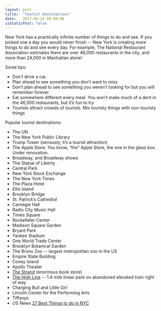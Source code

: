 ```yaml
---
layout: post
title:  "Tourist Destinations"
date:   2017-06-24 09:00:00
isStaticPost: false
---
```


New York has a practically infinite number of things to do and see.  If you picked one a day you would never finish -- New York is creating more things to do and see every day.  For example, The National Restaurant Association estimates there are over 46,000 restaurants in the city, and more than 24,000 in Manhattan alone!

Some tips:

* Don’t drive a car.
* Plan ahead to see something you don’t want to miss
* Don’t plan ahead to see something you weren’t looking for but you will remember forever.
* Eat somewhere different every meal.  You won’t make much of a dent in the 46,000 restaurants, but it’s fun to try
* Tourists attract crowds of tourists.  Mix touristy things with non-touristy things

Popular tourist destinations:

* The UN
* The New York Public Library
* Trump Tower (seriously, it’s a tourist attraction)
* The Apple Store.  You know, “the” Apple Store, the one in the glass box. Under renovation.
* Broadway, and Broadway shows
* The Statue of Liberty
* Central Park
* New York Stock Exchange
* The New York Times
* The Plaza Hotel
* Ellis Island
* Brooklyn Bridge
* St. Patrick’s Cathedral
* Carnegie Hall
* Radio City Music Hall
* Times Square
* Rockefeller Center
* Madison Square Garden
* Bryant Park
* Yankee Stadium
* One World Trade Center
* Brooklyn Botanical Garden
* The Bronx Zoo -- largest metropolitan zoo in the US
* Empire State Building
* Coney Island
* Apollo Theater
* [The Strand](http://www.strandbooks.com/) (enormous book store)
* [The High Line](https://en.wikipedia.org/wiki/High_Line) -- 1.4 mile linear park on abandoned elevated train right of way
* Charging Bull and Little Girl
* Lincoln Center for the Performing Arts
* Tiffanys
* US News [27 Best Things to do in NYC](http://travel.usnews.com/New_York_NY/Things_To_Do/)
